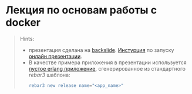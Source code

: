 # Лекция по основам работы с docker

> Hints:
>  - презентация сделана на [backslide](https://sinedied.github.io/backslide/#1). [Инстурция](https://sinedied.github.io/backslide/#3) по запуску [онлайн презентации](http://localhost:4101/presentation.html#1).
>  - В качестве примера приложения в презентации используется [пустое erlang приложение](example/), сгенерированное из стандартного _rebar3_ шаблона:
>    ```erlang
>    rebar3 new release name="<app_name>"
>    ```

